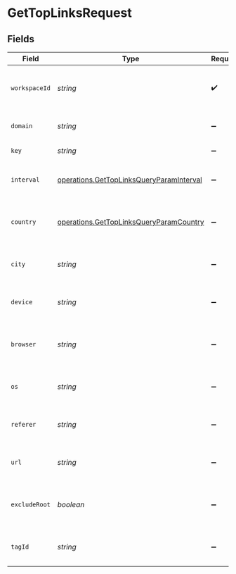 # GetTopLinksRequest


## Fields

| Field                                                                                                | Type                                                                                                 | Required                                                                                             | Description                                                                                          |
| ---------------------------------------------------------------------------------------------------- | ---------------------------------------------------------------------------------------------------- | ---------------------------------------------------------------------------------------------------- | ---------------------------------------------------------------------------------------------------- |
| `workspaceId`                                                                                        | *string*                                                                                             | :heavy_check_mark:                                                                                   | The ID of the workspace the link belongs to.                                                         |
| `domain`                                                                                             | *string*                                                                                             | :heavy_minus_sign:                                                                                   | The domain of the short link.                                                                        |
| `key`                                                                                                | *string*                                                                                             | :heavy_minus_sign:                                                                                   | The short link slug.                                                                                 |
| `interval`                                                                                           | [operations.GetTopLinksQueryParamInterval](../../models/operations/gettoplinksqueryparaminterval.md) | :heavy_minus_sign:                                                                                   | The interval to retrieve analytics for.                                                              |
| `country`                                                                                            | [operations.GetTopLinksQueryParamCountry](../../models/operations/gettoplinksqueryparamcountry.md)   | :heavy_minus_sign:                                                                                   | The country to retrieve analytics for.                                                               |
| `city`                                                                                               | *string*                                                                                             | :heavy_minus_sign:                                                                                   | The city to retrieve analytics for.                                                                  |
| `device`                                                                                             | *string*                                                                                             | :heavy_minus_sign:                                                                                   | The device to retrieve analytics for.                                                                |
| `browser`                                                                                            | *string*                                                                                             | :heavy_minus_sign:                                                                                   | The browser to retrieve analytics for.                                                               |
| `os`                                                                                                 | *string*                                                                                             | :heavy_minus_sign:                                                                                   | The OS to retrieve analytics for.                                                                    |
| `referer`                                                                                            | *string*                                                                                             | :heavy_minus_sign:                                                                                   | The referer to retrieve analytics for.                                                               |
| `url`                                                                                                | *string*                                                                                             | :heavy_minus_sign:                                                                                   | The URL to retrieve analytics for.                                                                   |
| `excludeRoot`                                                                                        | *boolean*                                                                                            | :heavy_minus_sign:                                                                                   | Whether to exclude the root link from the response.                                                  |
| `tagId`                                                                                              | *string*                                                                                             | :heavy_minus_sign:                                                                                   | The tag ID to retrieve analytics for.                                                                |